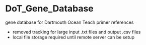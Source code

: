 # DoT_Gene_Database
gene database for Dartmouth Ocean Teach primer references

- removed tracking for large input .txt files and output .csv files
- local file storage required until remote server can be setup
